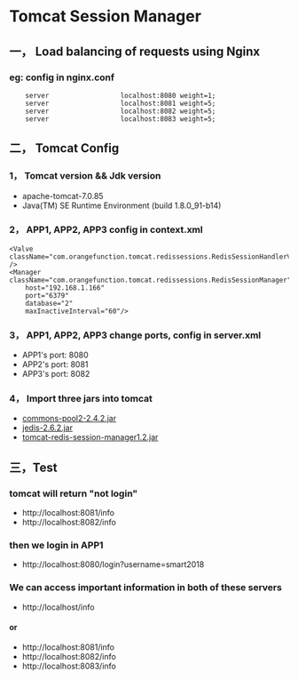 # Tomcat Session Manager
## 一， Load balancing of requests using Nginx
### eg: config in nginx.conf
        server                  localhost:8080 weight=1;
        server                  localhost:8081 weight=5;
        server                  localhost:8082 weight=5;
        server                  localhost:8083 weight=5;
        

## 二， Tomcat Config
### 1， Tomcat version && Jdk version
* apache-tomcat-7.0.85
* Java(TM) SE Runtime Environment (build 1.8.0_91-b14)
### 2， APP1, APP2, APP3 config in context.xml
    <Valve className="com.orangefunction.tomcat.redissessions.RedisSessionHandlerValve" />
    <Manager className="com.orangefunction.tomcat.redissessions.RedisSessionManager" 
        host="192.168.1.166" 
        port="6379" 
        database="2" 
        maxInactiveInterval="60"/>
        
### 3， APP1, APP2, APP3 change ports, config in server.xml
* APP1's port: 8080
* APP2's port: 8081
* APP3's port: 8082
### 4， Import three jars into tomcat
  * [commons-pool2-2.4.2.jar](https://github.com/hailang8635/sessionDemo1/blob/master/WebContent/conf/tomcat-lib/commons-pool2-2.4.2.jar)
  * [jedis-2.6.2.jar](https://github.com/hailang8635/sessionDemo1/blob/master/WebContent/conf/tomcat-lib/jedis-2.6.2.jar)
  * [tomcat-redis-session-manager1.2.jar](https://github.com/hailang8635/sessionDemo1/blob/master/WebContent/conf/tomcat-lib/tomcat-redis-session-manager1.2.jar)
## 三，Test
### tomcat will return "not login"
* http://localhost:8081/info
* http://localhost:8082/info

### then we login in APP1
* http://localhost:8080/login?username=smart2018

### We can access important information in both of these servers
* http://localhost/info
#### or
* http://localhost:8081/info
* http://localhost:8082/info
* http://localhost:8083/info
